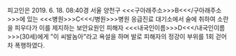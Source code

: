 피고인은 2019. 6. 18. 08:40경 서울 양천구 <<<구아래주소>>>B<<</구아래주소>>>에 있는 <<<병원>>>C<<</병원>>>병원 응급진료 대기소에서 술에 취하여 소란을 피우다가 이를 제지하는 보안요원인 피해자 <<<내국인이름>>>D<<</내국인이름>>>(30세)에게 "이 씨발놈아"라고 욕설을 하며 발로 피해자의 정강이 부위를 1회 걷어 차 폭행하였다.